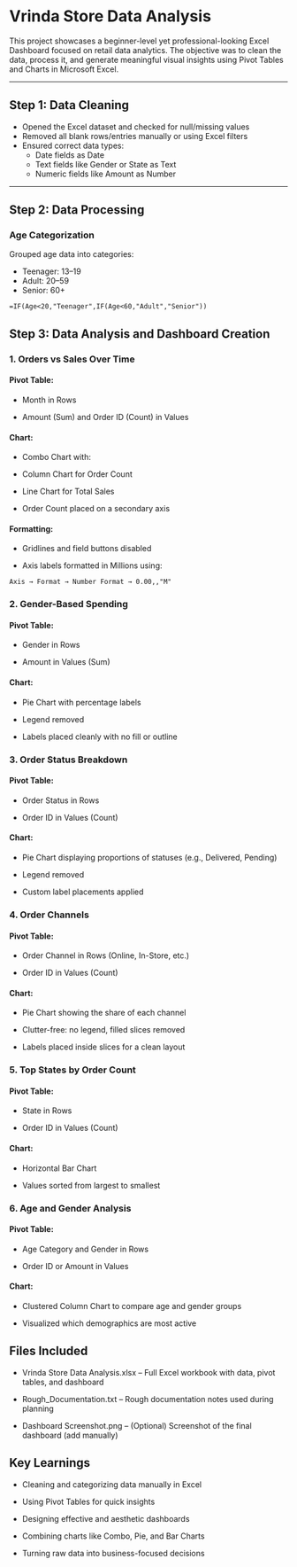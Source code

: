 # Vrinda Store Data Analysis

This project showcases a beginner-level yet professional-looking Excel Dashboard focused on retail data analytics. The objective was to clean the data, process it, and generate meaningful visual insights using Pivot Tables and Charts in Microsoft Excel.

---

## Step 1: Data Cleaning

- Opened the Excel dataset and checked for null/missing values
- Removed all blank rows/entries manually or using Excel filters
- Ensured correct data types:
  - Date fields as Date
  - Text fields like Gender or State as Text
  - Numeric fields like Amount as Number

---

## Step 2: Data Processing

### Age Categorization
Grouped age data into categories:
- Teenager: 13–19
- Adult: 20–59
- Senior: 60+

```
=IF(Age<20,"Teenager",IF(Age<60,"Adult","Senior"))
```
## Step 3: Data Analysis and Dashboard Creation
### 1. Orders vs Sales Over Time
#### Pivot Table:

- Month in Rows

- Amount (Sum) and Order ID (Count) in Values

#### Chart:

- Combo Chart with:

- Column Chart for Order Count

- Line Chart for Total Sales

- Order Count placed on a secondary axis

#### Formatting:

- Gridlines and field buttons disabled

- Axis labels formatted in Millions using:
```
Axis → Format → Number Format → 0.00,,"M"
```
### 2. Gender-Based Spending
#### Pivot Table:

- Gender in Rows

- Amount in Values (Sum)

#### Chart:

- Pie Chart with percentage labels

- Legend removed

- Labels placed cleanly with no fill or outline

### 3. Order Status Breakdown
#### Pivot Table:

- Order Status in Rows

- Order ID in Values (Count)

#### Chart:

- Pie Chart displaying proportions of statuses (e.g., Delivered, Pending)

- Legend removed

- Custom label placements applied

### 4. Order Channels
#### Pivot Table:

- Order Channel in Rows (Online, In-Store, etc.)

- Order ID in Values (Count)

#### Chart:

- Pie Chart showing the share of each channel

- Clutter-free: no legend, filled slices removed

- Labels placed inside slices for a clean layout

### 5. Top States by Order Count
#### Pivot Table:

- State in Rows

- Order ID in Values (Count)

#### Chart:

- Horizontal Bar Chart

- Values sorted from largest to smallest

### 6. Age and Gender Analysis
#### Pivot Table:

- Age Category and Gender in Rows

- Order ID or Amount in Values

#### Chart:

- Clustered Column Chart to compare age and gender groups

- Visualized which demographics are most active

## Files Included
- Vrinda Store Data Analysis.xlsx – Full Excel workbook with data, pivot tables, and dashboard

- Rough_Documentation.txt – Rough documentation notes used during planning

- Dashboard Screenshot.png – (Optional) Screenshot of the final dashboard (add manually)

## Key Learnings
- Cleaning and categorizing data manually in Excel

- Using Pivot Tables for quick insights

- Designing effective and aesthetic dashboards

- Combining charts like Combo, Pie, and Bar Charts

- Turning raw data into business-focused decisions

